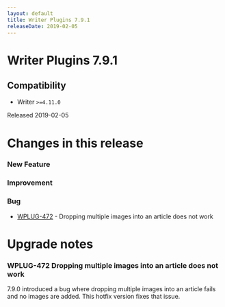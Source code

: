 ```yaml
---
layout: default
title: Writer Plugins 7.9.1
releaseDate: 2019-02-05
---
```

<div class="jumbotron">
    <h1>Writer Plugins 7.9.1</h1>    
    <h2>Compatibility</h2>
    <ul>
        <li>Writer <code>>=4.11.0</code></li>
    </ul>
</div>

Released 2019-02-05

 

# Changes in this release  


### New Feature 



### Improvement 



### Bug 

 * [WPLUG-472](https://jira.infomaker.se/browse/WPLUG-472) - Dropping multiple images into an article does not work 




# Upgrade notes  
          
### WPLUG-472 Dropping multiple images into an article does not work 
7.9.0 introduced a bug where dropping multiple images into an article fails and no images are added. This hotfix version fixes that issue.   

